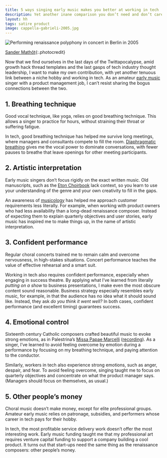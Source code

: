 ```yaml
---
title: 5 ways singing early music makes you better at working in tech
description: Yet another inane comparison you don’t need and don’t care about
layout: hh
tags: satire product
image: cappella-gabrieli-2005.jpg
---
```


![Performing renaissance polyphony in concert in Berlin in 2005](cappella-gabrieli-2005.jpg)

[Sander Mathôt](http://cappellagabrieli.nl/concert-2005-12.html){:.photocredit}

Now that we find ourselves in the last days of the Twittapocalypse, amid growth hack thread templates and the last gasps of tech industry thought leadership, 
I want to make my own contribution, with yet another tenuous link between a niche hobby and working in tech.
As an amateur [early music](https://en.wikipedia.org/wiki/Early_music)
singer with a product management job, I can’t resist sharing the bogus connections between the two.

## 1. Breathing technique

Good vocal technique, like yoga, relies on good breathing technique.
This allows a singer to practice for hours, without straining their throat or suffering fatigue.

In tech, good breathing technique has helped me survive long meetings, where managers and consultants compete to fill the room.
[Diaphragmatic breathing](https://en.wikipedia.org/wiki/Diaphragmatic_breathing)
gives me the vocal power to dominate conversations, with fewer pauses to breathe that leave openings for other meeting participants.

## 2. Artistic interpretation

Early music singers don’t focus rigidly on the exact written music. 
Old manuscripts, such as the [Eton Choirbook](https://en.wikipedia.org/wiki/Eton_Choirbook)
lack context, so you learn to use your understanding of the genre and your own creativity to fill in the gaps.

An awareness of [musicology](https://en.wikipedia.org/wiki/Musicology) has helped me approach customer requirements less literally.
For example, when working with product owners who had less availability than a long-dead renaissance composer.
Instead of expecting them to explain quarterly objectives and user stories, early music has inspired me to make things up, in the name of artistic interpretation.

## 3. Confident performance

Regular choral concerts trained me to remain calm and overcome nervousness, in high-stakes situations.
Concert performance teaches the value of effective rehearsal and a smart suit.

Working in tech also requires confident performance, especially when engaging in success theatre.
By applying what I’ve learned from literally _putting on a show_ to business presentations, I make even the most obscure content sound reasonable.
Business strategy especially resembles early music, for example, in that the audience has no idea what it should sound like.
Instead, they ask _do you think it went well?_
In both cases, confident performance (and excellent timing) guarantees success.

## 4. Emotional control

Sixteenth century Catholic composers crafted beautiful music to evoke strong emotions, 
as in Palestrina’s [Missa Papae Marcelli](https://en.wikipedia.org/wiki/Missa_Papae_Marcelli)
([recording](https://www.youtube.com/watch?v=BRfF7W4El60)).
As a singer, I’ve learned to avoid feeling overcome by emotion during a performance by focusing on my breathing technique, and paying attention to the conductor.

Similarly, workers in tech also experience strong emotions, such as anger, despair, and fear.
To avoid feeling overcome, singing taught me to focus on quarterly objectives and concentrate on what the product manager says.
(Managers should focus on themselves, as usual.)

## 5. Other people’s money

Choral music doesn’t make money, except for elite professional groups.
Amateur early music relies on patronage, subsidies, and performers whose career in tech pays for their hobby.

In tech, the most profitable service delivery work doesn’t offer the most interesting work.
Early music funding taught me that my professional art requires venture capital funding to support a company building a cool product.
It turns out that start-ups need the same thing as the renaissance composers: other people’s money.
